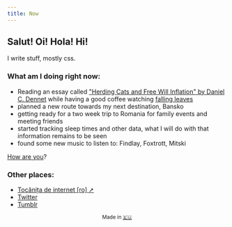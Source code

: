 ```yaml
---
title: Now
---
```


## Salut! Oi! Hola! Hi!

I write stuff, mostly css.

### What am I doing right **now**:

- Reading an essay called ["Herding Cats and Free Will Inflation" by Daniel C. Dennet](https://3quarksdaily.com/3quarksdaily/2021/03/daniel-c-dennett-herding-cats-and-free-will-inflation.html) while having a good coffee watching [falling leaves](https://falseknees.tumblr.com/post/696679242182819840/prints-in-store)
- planned a new route towards my next destination, Bansko
- getting ready for a two week trip to Romania for family events and meeting friends
- started tracking sleep times and other data, what I will do with that information remains to be seen
- found some new music to listen to: Findlay, Foxtrott, Mitski

[How are you](mailto:vlad@nsu.ro?subject=Hey%2C%20I%20am%20...)?

### Other places:
- [Tocănița de internet [ro] ➚](https://tocanita.substack.com/)
- [Twitter](https://twitter.com/owltakestime/)
- [Tumblr](https://owltakestime.tumblr.com/)

<sub style="text-align: center; display: block;">Made in [🇪🇺](/then/)</sub>